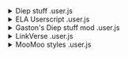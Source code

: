 <details><summary>Diep stuff .user.js</summary>
<p>

#### Version: 2.6

```javascript
Gastons diep script
```

**Install Link:** [Install](https://raw.githubusercontent.com/naquangaston/HostedFiles/main/UserScripts/Diep%20stuff%20.user.js)

**Short URL:** [Short URL](https://shorturl.at/WTT9e)



</p></details>

<details><summary>ELA Userscript .user.js</summary>
<p>

#### Version: 1.0

```javascript
Idk i was vboard and made this
```

**Install Link:** [Install](https://raw.githubusercontent.com/naquangaston/HostedFiles/main/UserScripts/ELA%20Userscript%20.user.js)

**Short URL:** [Short URL](https://shorturl.at/OpLNm)



</p></details>

<details><summary>Gaston's Diep stuff mod .user.js</summary>
<p>

#### Version: 2.8

```javascript
This is a internal script for bigger project but it has its own custome theme auto upgrades/auto respawn as well as custom stats upgrades that can be request to be add to the builds list
```

**Install Link:** [Install](https://raw.githubusercontent.com/naquangaston/HostedFiles/main/UserScripts/Gaston's%20Diep%20stuff%20mod%20.user.js)

**Short URL:** [Short URL](https://raw.githubusercontent.com/naquangaston/HostedFiles/main/UserScripts/Gaston's%20Diep%20stuff%20mod%20.user.js)



</p></details>

<details><summary>LinkVerse .user.js</summary>
<p>

#### Version: 0.2

```javascript
Some LinkVerse Script
```

**Install Link:** [Install](https://raw.githubusercontent.com/naquangaston/HostedFiles/main/UserScripts/LinkVerse%20.user.js)

**Short URL:** [Short URL](https://shorturl.at/lplt8)



</p></details>

<details><summary>MooMoo styles .user.js</summary>
<p>

#### Version: 3.4

```javascript
Moomoo/sploop mod [MUSIC PLAYER/HAT KEYBINDS/MUSIC VISUALIZER/SKIN SWITCHER/ANTI-KICK]
```

**Install Link:** [Install](https://raw.githubusercontent.com/naquangaston/HostedFiles/main/UserScripts/MooMoo%20styles%20.user.js)

**Short URL:** [Short URL](https://shorturl.at/MOjWX)



</p></details>


